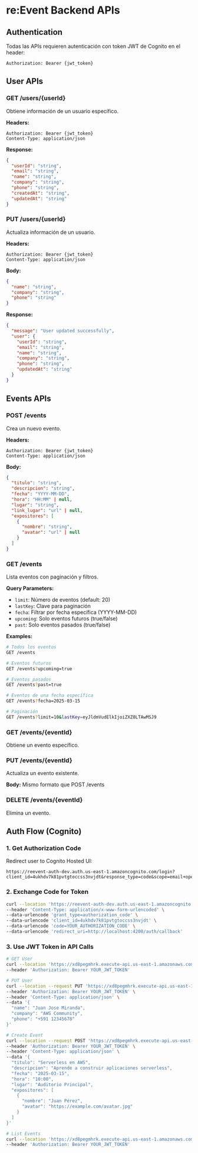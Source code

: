 # re:Event Backend APIs

## Authentication
Todas las APIs requieren autenticación con token JWT de Cognito en el header:
```
Authorization: Bearer {jwt_token}
```

## User APIs

### GET /users/{userId}
Obtiene información de un usuario específico.

**Headers:**
```
Authorization: Bearer {jwt_token}
Content-Type: application/json
```

**Response:**
```json
{
  "userId": "string",
  "email": "string",
  "name": "string",
  "company": "string",
  "phone": "string",
  "createdAt": "string",
  "updatedAt": "string"
}
```

### PUT /users/{userId}
Actualiza información de un usuario.

**Headers:**
```
Authorization: Bearer {jwt_token}
Content-Type: application/json
```

**Body:**
```json
{
  "name": "string",
  "company": "string",
  "phone": "string"
}
```

**Response:**
```json
{
  "message": "User updated successfully",
  "user": {
    "userId": "string",
    "email": "string",
    "name": "string",
    "company": "string",
    "phone": "string",
    "updatedAt": "string"
  }
}
```

## Events APIs

### POST /events
Crea un nuevo evento.

**Headers:**
```
Authorization: Bearer {jwt_token}
Content-Type: application/json
```

**Body:**
```json
{
  "titulo": "string",
  "descripcion": "string",
  "fecha": "YYYY-MM-DD",
  "hora": "HH:MM" | null,
  "lugar": "string",
  "link_lugar": "url" | null,
  "expositores": [
    {
      "nombre": "string",
      "avatar": "url" | null
    }
  ]
}
```

### GET /events
Lista eventos con paginación y filtros.

**Query Parameters:**
- `limit`: Número de eventos (default: 20)
- `lastKey`: Clave para paginación
- `fecha`: Filtrar por fecha específica (YYYY-MM-DD)
- `upcoming`: Solo eventos futuros (true/false)
- `past`: Solo eventos pasados (true/false)

**Examples:**
```bash
# Todos los eventos
GET /events

# Eventos futuros
GET /events?upcoming=true

# Eventos pasados
GET /events?past=true

# Eventos de una fecha específica
GET /events?fecha=2025-03-15

# Paginación
GET /events?limit=10&lastKey=eyJldmVudElkIjoiZXZ0LTAwMSJ9
```

### GET /events/{eventId}
Obtiene un evento específico.

### PUT /events/{eventId}
Actualiza un evento existente.

**Body:** Mismo formato que POST /events

### DELETE /events/{eventId}
Elimina un evento.

## Auth Flow (Cognito)

### 1. Get Authorization Code
Redirect user to Cognito Hosted UI:
```
https://reevent-auth-dev.auth.us-east-1.amazoncognito.com/login?client_id=4ukhdv7k81pvtgtoccss3nvjdt&response_type=code&scope=email+openid+profile&redirect_uri=http://localhost:4200/auth/callback
```

### 2. Exchange Code for Token
```bash
curl --location 'https://reevent-auth-dev.auth.us-east-1.amazoncognito.com/oauth2/token' \
--header 'Content-Type: application/x-www-form-urlencoded' \
--data-urlencode 'grant_type=authorization_code' \
--data-urlencode 'client_id=4ukhdv7k81pvtgtoccss3nvjdt' \
--data-urlencode 'code=YOUR_AUTHORIZATION_CODE' \
--data-urlencode 'redirect_uri=http://localhost:4200/auth/callback'
```

### 3. Use JWT Token in API Calls
```bash
# GET User
curl --location 'https://xd8pegmhrk.execute-api.us-east-1.amazonaws.com/dev/users/Google_103603576539873905090' \
--header 'Authorization: Bearer YOUR_JWT_TOKEN'

# PUT User
curl --location --request PUT 'https://xd8pegmhrk.execute-api.us-east-1.amazonaws.com/dev/users/Google_103603576539873905090' \
--header 'Authorization: Bearer YOUR_JWT_TOKEN' \
--header 'Content-Type: application/json' \
--data '{
  "name": "Juan Jose Miranda",
  "company": "AWS Community",
  "phone": "+591 12345678"
}'

# Create Event
curl --location --request POST 'https://xd8pegmhrk.execute-api.us-east-1.amazonaws.com/dev/events' \
--header 'Authorization: Bearer YOUR_JWT_TOKEN' \
--header 'Content-Type: application/json' \
--data '{
  "titulo": "Serverless en AWS",
  "descripcion": "Aprende a construir aplicaciones serverless",
  "fecha": "2025-03-15",
  "hora": "10:00",
  "lugar": "Auditorio Principal",
  "expositores": [
    {
      "nombre": "Juan Pérez",
      "avatar": "https://example.com/avatar.jpg"
    }
  ]
}'

# List Events
curl --location 'https://xd8pegmhrk.execute-api.us-east-1.amazonaws.com/dev/events?upcoming=true&limit=10' \
--header 'Authorization: Bearer YOUR_JWT_TOKEN'
```
